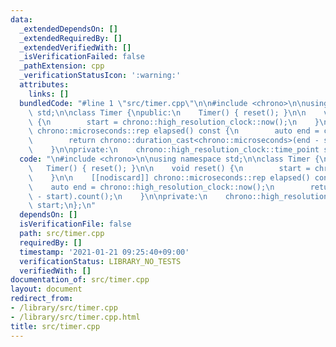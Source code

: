 ```yaml
---
data:
  _extendedDependsOn: []
  _extendedRequiredBy: []
  _extendedVerifiedWith: []
  _isVerificationFailed: false
  _pathExtension: cpp
  _verificationStatusIcon: ':warning:'
  attributes:
    links: []
  bundledCode: "#line 1 \"src/timer.cpp\"\n\n#include <chrono>\n\nusing namespace\
    \ std;\n\nclass Timer {\npublic:\n    Timer() { reset(); }\n\n    void reset()\
    \ {\n        start = chrono::high_resolution_clock::now();\n    }\n\n    [[nodiscard]]\
    \ chrono::microseconds::rep elapsed() const {\n        auto end = chrono::high_resolution_clock::now();\n\
    \        return chrono::duration_cast<chrono::microseconds>(end - start).count();\n\
    \    }\n\nprivate:\n    chrono::high_resolution_clock::time_point start;\n};\n"
  code: "\n#include <chrono>\n\nusing namespace std;\n\nclass Timer {\npublic:\n \
    \   Timer() { reset(); }\n\n    void reset() {\n        start = chrono::high_resolution_clock::now();\n\
    \    }\n\n    [[nodiscard]] chrono::microseconds::rep elapsed() const {\n    \
    \    auto end = chrono::high_resolution_clock::now();\n        return chrono::duration_cast<chrono::microseconds>(end\
    \ - start).count();\n    }\n\nprivate:\n    chrono::high_resolution_clock::time_point\
    \ start;\n};\n"
  dependsOn: []
  isVerificationFile: false
  path: src/timer.cpp
  requiredBy: []
  timestamp: '2021-01-21 09:25:40+09:00'
  verificationStatus: LIBRARY_NO_TESTS
  verifiedWith: []
documentation_of: src/timer.cpp
layout: document
redirect_from:
- /library/src/timer.cpp
- /library/src/timer.cpp.html
title: src/timer.cpp
---
```

